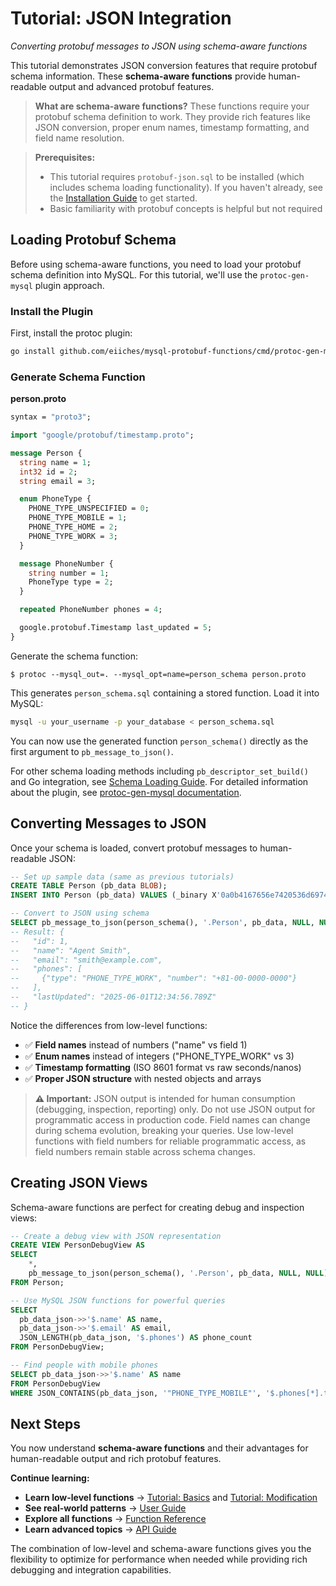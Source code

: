 # Tutorial: JSON Integration

*Converting protobuf messages to JSON using schema-aware functions*

This tutorial demonstrates JSON conversion features that require protobuf schema information. These **schema-aware functions** provide human-readable output and advanced protobuf features.

> **What are schema-aware functions?** These functions require your protobuf schema definition to work. They provide rich features like JSON conversion, proper enum names, timestamp formatting, and field name resolution.

> **Prerequisites:**
> - This tutorial requires `protobuf-json.sql` to be installed (which includes schema loading functionality). If you haven't already, see the [Installation Guide](installation.md) to get started.
> - Basic familiarity with protobuf concepts is helpful but not required

## Loading Protobuf Schema

Before using schema-aware functions, you need to load your protobuf schema definition into MySQL. For this tutorial, we'll use the `protoc-gen-mysql` plugin approach.

### Install the Plugin

First, install the protoc plugin:

```bash
go install github.com/eiiches/mysql-protobuf-functions/cmd/protoc-gen-mysql@latest
```

### Generate Schema Function


**person.proto**

```protobuf
syntax = "proto3";

import "google/protobuf/timestamp.proto";

message Person {
  string name = 1;
  int32 id = 2;
  string email = 3;

  enum PhoneType {
    PHONE_TYPE_UNSPECIFIED = 0;
    PHONE_TYPE_MOBILE = 1;
    PHONE_TYPE_HOME = 2;
    PHONE_TYPE_WORK = 3;
  }

  message PhoneNumber {
    string number = 1;
    PhoneType type = 2;
  }

  repeated PhoneNumber phones = 4;

  google.protobuf.Timestamp last_updated = 5;
}
```

Generate the schema function:

```console
$ protoc --mysql_out=. --mysql_opt=name=person_schema person.proto
```

This generates `person_schema.sql` containing a stored function. Load it into MySQL:

```bash
mysql -u your_username -p your_database < person_schema.sql
```

You can now use the generated function `person_schema()` directly as the first argument to `pb_message_to_json()`.

For other schema loading methods including `pb_descriptor_set_build()` and Go integration, see [Schema Loading Guide](schema-loading.md). For detailed information about the plugin, see [protoc-gen-mysql documentation](../cmd/protoc-gen-mysql/README.md).

## Converting Messages to JSON

Once your schema is loaded, convert protobuf messages to human-readable JSON:

```sql
-- Set up sample data (same as previous tutorials)
CREATE TABLE Person (pb_data BLOB);
INSERT INTO Person (pb_data) VALUES (_binary X'0a0b4167656e7420536d69746810011a11736d697468406578616d706c652e636f6d22140a102b38312d30302d303030302d3030303010032a0c08f091f1c10610c0de9cf802');

-- Convert to JSON using schema
SELECT pb_message_to_json(person_schema(), '.Person', pb_data, NULL, NULL) FROM Person;
-- Result: {
--   "id": 1,
--   "name": "Agent Smith",
--   "email": "smith@example.com",
--   "phones": [
--     {"type": "PHONE_TYPE_WORK", "number": "+81-00-0000-0000"}
--   ],
--   "lastUpdated": "2025-06-01T12:34:56.789Z"
-- }
```

Notice the differences from low-level functions:
- ✅ **Field names** instead of numbers ("name" vs field 1)
- ✅ **Enum names** instead of integers ("PHONE_TYPE_WORK" vs 3)
- ✅ **Timestamp formatting** (ISO 8601 format vs raw seconds/nanos)
- ✅ **Proper JSON structure** with nested objects and arrays

> **⚠️ Important:** JSON output is intended for human consumption (debugging, inspection, reporting) only. Do not use JSON output for programmatic access in production code. Field names can change during schema evolution, breaking your queries. Use low-level functions with field numbers for reliable programmatic access, as field numbers remain stable across schema changes.

## Creating JSON Views

Schema-aware functions are perfect for creating debug and inspection views:

```sql
-- Create a debug view with JSON representation
CREATE VIEW PersonDebugView AS
SELECT
    *,
    pb_message_to_json(person_schema(), '.Person', pb_data, NULL, NULL) AS pb_data_json
FROM Person;

-- Use MySQL JSON functions for powerful queries
SELECT
  pb_data_json->>'$.name' AS name,
  pb_data_json->>'$.email' AS email,
  JSON_LENGTH(pb_data_json, '$.phones') AS phone_count
FROM PersonDebugView;

-- Find people with mobile phones
SELECT pb_data_json->>'$.name' AS name
FROM PersonDebugView
WHERE JSON_CONTAINS(pb_data_json, '"PHONE_TYPE_MOBILE"', '$.phones[*].type');
```

## Next Steps

You now understand **schema-aware functions** and their advantages for human-readable output and rich protobuf features.

**Continue learning:**
- **Learn low-level functions** → [Tutorial: Basics](tutorial-basics.md) and [Tutorial: Modification](tutorial-modification.md)
- **See real-world patterns** → [User Guide](user-guide.md)
- **Explore all functions** → [Function Reference](function-reference.md)
- **Learn advanced topics** → [API Guide](api-guide.md)

The combination of low-level and schema-aware functions gives you the flexibility to optimize for performance when needed while providing rich debugging and integration capabilities.
